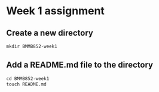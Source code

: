 # Week 1 assignment
## Create a new directory 
```python
mkdir BMMB852-week1
```
## Add a README.md file to the directory
```python
cd BMMB852-week1
touch README.md
```
